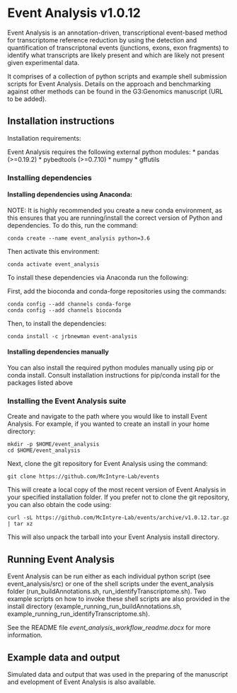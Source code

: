 # Event Analysis v1.0.12
Event Analysis is an annotation-driven, transcriptional event-based method for transcriptome reference reduction by using the detection and quantification of transcriptonal events (junctions, exons, exon fragments) to identify what transcripts are likely present and which are likely not present given experimental data.

It comprises of a collection of python scripts and example shell submission scripts for Event Analysis. Details on the approach and benchmarking against other methods can be found in the G3:Genomics manuscript (URL to be added).

## Installation instructions

Installation requirements:

Event Analysis requires the following external python modules:
    * pandas (>=0.19.2)
    * pybedtools (>=0.7.10)
    * numpy
    * gffutils

### Installing dependencies

#### Installing dependencies using Anaconda:
NOTE: It is highly recommended you create a new conda environment, as this ensures that you are running/install the correct version of Python and dependencies. To do this, run the command:

    conda create --name event_analysis python=3.6

Then activate this environment:

    conda activate event_analysis

To install these dependencies via Anaconda run the following:

First, add the bioconda and conda-forge repositories using the commands:

    conda config --add channels conda-forge
    conda config --add channels bioconda

Then, to install the dependencies:

    conda install -c jrbnewman event-analysis

#### Installing dependencies manually

You can also install the required python modules manually using pip or conda install. Consult installation instructions for pip/conda install for the packages listed above

### Installing the Event Analysis suite

Create and navigate to the path where you would like to install Event Analysis. For example, if you wanted to create an install in your home directory:

    mkdir -p $HOME/event_analysis
    cd $HOME/event_analysis

Next, clone the git repository for Event Analysis using the command:

    git clone https://github.com/McIntyre-Lab/events

This will create a local copy of the most recent version of Event Analysis in your specified installation folder. If you prefer not to clone the git repository, you can also obtain the code using:

    curl -sL https://github.com/McIntyre-Lab/events/archive/v1.0.12.tar.gz | tar xz

This will also unpack the tarball into your Event Analysis install directory.

## Running Event Analysis

Event Analysis can be run either as each individual python script (see event_analysis/src) or  one of the shell scripts under the event_analysis folder (run_buildAnnotations.sh, run_identifyTranscriptome.sh). Two example scripts on how to invoke these shell scripts are also provided in the install directory (example_running_run_buildAnnotations.sh, example_running_run_identifyTranscriptome.sh).

See the README file *event_analysis_workflow_readme.docx* for more information.

## Example data and output

Simulated data and output that was used in the preparing of the manuscript and evelopment of Event Analysis is also available.


